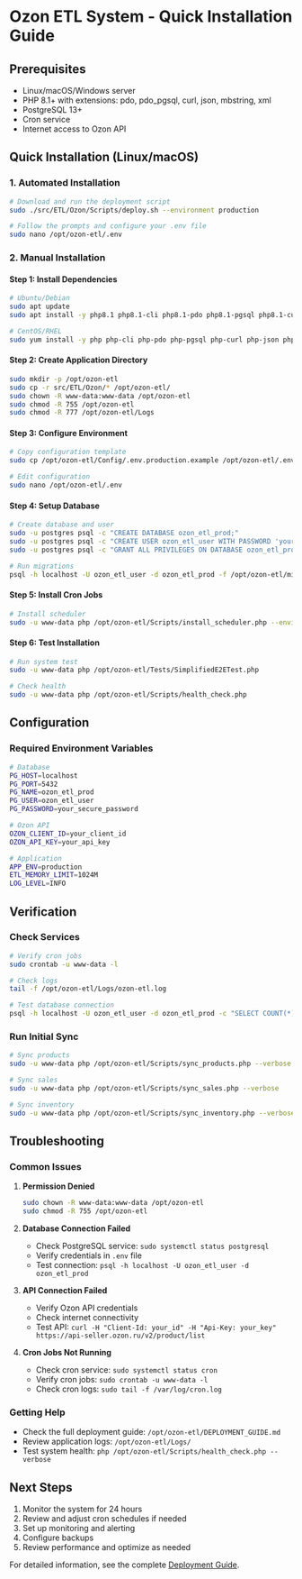 # Ozon ETL System - Quick Installation Guide

## Prerequisites

-   Linux/macOS/Windows server
-   PHP 8.1+ with extensions: pdo, pdo_pgsql, curl, json, mbstring, xml
-   PostgreSQL 13+
-   Cron service
-   Internet access to Ozon API

## Quick Installation (Linux/macOS)

### 1. Automated Installation

```bash
# Download and run the deployment script
sudo ./src/ETL/Ozon/Scripts/deploy.sh --environment production

# Follow the prompts and configure your .env file
sudo nano /opt/ozon-etl/.env
```

### 2. Manual Installation

#### Step 1: Install Dependencies

```bash
# Ubuntu/Debian
sudo apt update
sudo apt install -y php8.1 php8.1-cli php8.1-pdo php8.1-pgsql php8.1-curl php8.1-json php8.1-mbstring php8.1-xml postgresql-client cron

# CentOS/RHEL
sudo yum install -y php php-cli php-pdo php-pgsql php-curl php-json php-mbstring php-xml postgresql cronie
```

#### Step 2: Create Application Directory

```bash
sudo mkdir -p /opt/ozon-etl
sudo cp -r src/ETL/Ozon/* /opt/ozon-etl/
sudo chown -R www-data:www-data /opt/ozon-etl
sudo chmod -R 755 /opt/ozon-etl
sudo chmod -R 777 /opt/ozon-etl/Logs
```

#### Step 3: Configure Environment

```bash
# Copy configuration template
sudo cp /opt/ozon-etl/Config/.env.production.example /opt/ozon-etl/.env

# Edit configuration
sudo nano /opt/ozon-etl/.env
```

#### Step 4: Setup Database

```bash
# Create database and user
sudo -u postgres psql -c "CREATE DATABASE ozon_etl_prod;"
sudo -u postgres psql -c "CREATE USER ozon_etl_user WITH PASSWORD 'your_password';"
sudo -u postgres psql -c "GRANT ALL PRIVILEGES ON DATABASE ozon_etl_prod TO ozon_etl_user;"

# Run migrations
psql -h localhost -U ozon_etl_user -d ozon_etl_prod -f /opt/ozon-etl/migrations/007_create_ozon_etl_schema.sql
```

#### Step 5: Install Cron Jobs

```bash
# Install scheduler
sudo -u www-data php /opt/ozon-etl/Scripts/install_scheduler.php --environment=production
```

#### Step 6: Test Installation

```bash
# Run system test
sudo -u www-data php /opt/ozon-etl/Tests/SimplifiedE2ETest.php

# Check health
sudo -u www-data php /opt/ozon-etl/Scripts/health_check.php
```

## Configuration

### Required Environment Variables

```bash
# Database
PG_HOST=localhost
PG_PORT=5432
PG_NAME=ozon_etl_prod
PG_USER=ozon_etl_user
PG_PASSWORD=your_secure_password

# Ozon API
OZON_CLIENT_ID=your_client_id
OZON_API_KEY=your_api_key

# Application
APP_ENV=production
ETL_MEMORY_LIMIT=1024M
LOG_LEVEL=INFO
```

## Verification

### Check Services

```bash
# Verify cron jobs
sudo crontab -u www-data -l

# Check logs
tail -f /opt/ozon-etl/Logs/ozon-etl.log

# Test database connection
psql -h localhost -U ozon_etl_user -d ozon_etl_prod -c "SELECT COUNT(*) FROM etl_execution_log;"
```

### Run Initial Sync

```bash
# Sync products
sudo -u www-data php /opt/ozon-etl/Scripts/sync_products.php --verbose

# Sync sales
sudo -u www-data php /opt/ozon-etl/Scripts/sync_sales.php --verbose

# Sync inventory
sudo -u www-data php /opt/ozon-etl/Scripts/sync_inventory.php --verbose
```

## Troubleshooting

### Common Issues

1. **Permission Denied**

    ```bash
    sudo chown -R www-data:www-data /opt/ozon-etl
    sudo chmod -R 755 /opt/ozon-etl
    ```

2. **Database Connection Failed**

    - Check PostgreSQL service: `sudo systemctl status postgresql`
    - Verify credentials in `.env` file
    - Test connection: `psql -h localhost -U ozon_etl_user -d ozon_etl_prod`

3. **API Connection Failed**

    - Verify Ozon API credentials
    - Check internet connectivity
    - Test API: `curl -H "Client-Id: your_id" -H "Api-Key: your_key" https://api-seller.ozon.ru/v2/product/list`

4. **Cron Jobs Not Running**
    - Check cron service: `sudo systemctl status cron`
    - Verify cron jobs: `sudo crontab -u www-data -l`
    - Check cron logs: `sudo tail -f /var/log/cron.log`

### Getting Help

-   Check the full deployment guide: `/opt/ozon-etl/DEPLOYMENT_GUIDE.md`
-   Review application logs: `/opt/ozon-etl/Logs/`
-   Test system health: `php /opt/ozon-etl/Scripts/health_check.php --verbose`

## Next Steps

1. Monitor the system for 24 hours
2. Review and adjust cron schedules if needed
3. Set up monitoring and alerting
4. Configure backups
5. Review performance and optimize as needed

For detailed information, see the complete [Deployment Guide](DEPLOYMENT_GUIDE.md).
